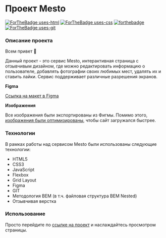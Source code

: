 # Проект Mesto
[![ForTheBadge uses-html](http://ForTheBadge.com/images/badges/uses-html.svg)](http://ForTheBadge.com)
[![ForTheBadge uses-css](http://ForTheBadge.com/images/badges/uses-css.svg)](http://ForTheBadge.com)
[![forthebadge](https://forthebadge.com/images/badges/uses-js.svg)](https://forthebadge.com)
[![ForTheBadge uses-git](http://ForTheBadge.com/images/badges/uses-git.svg)](https://GitHub.com/)

### Описание проекта
Всем привет :wave:

Данный проект - это сервис Mesto, интерактивная страница с отзывчивым дизайном, где можно редактировать информацию о пользователе, добавлять фотографии своих любимых мест, удалять их и ставить лайки.
Сервис поддерживает различные разрешения экранов.

**Figma**

[Ссылка на макет в Figma](https://www.figma.com/file/2cn9N9jSkmxD84oJik7xL7/JavaScript.-Sprint-4?node-id=0%3A1)

**Изображения**

Все изображения были экспортированы из Фигмы.
Помимо этого, [изображения были оптимизированы](https://tinypng.com/), чтобы сайт загружался быстрее.

### Технологии
В рамках работы над сервисом Mesto были использованы следующие технологии:
* HTML5
* CSS3
* JavaScript
* Flexbox
* Grid Layout
* Figma
* GIT
* Методология BEM (в т.ч. файловая структура BEM Nested)
* Отзывчивая верстка

### Использование
Просто перейдите по [ссылке на проект](https://dronoti.github.io/mesto/index.html) и наслаждайтесь просмотром страницы.
